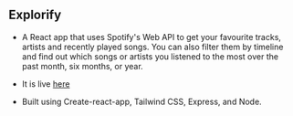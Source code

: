 ## Explorify

- A React app that uses Spotify's Web API to get your favourite tracks, artists and recently played songs. You can also filter them by timeline and find out which songs or artists you listened to the most over the past month, six months, or year.

- It is live [here](https://explorify-music.netlify.app/)

- Built using Create-react-app, Tailwind CSS, Express, and Node.